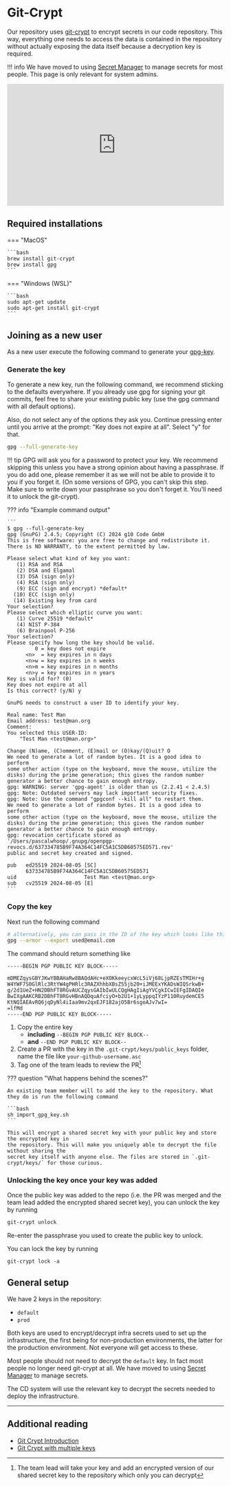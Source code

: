 # Git-Crypt

Our repository uses [git-crypt](https://www.agwa.name/projects/git-crypt/) to encrypt secrets in our code repository. This way, everything one needs to access the data is contained in the repository
without actually exposing the data itself because a decryption key is required.

!!! info
    We have moved to using [Secret Manager](https://cloud.google.com/secret-manager) to manage secrets for most people. This page is only relevant for system admins.

<div style="position: relative; width: 100%; height: 0; padding-bottom: 56.25%;"><iframe src="https://us06web.zoom.us/clips/embed/fAnKtX_JDGeJAZgjqlvODUuQuSZ18FRO08Ia9yEdxbS_zMm07xgBMUtY4JrStCKb3gOuZWg-jCyAlgG-2SikYOQA.Qa3KXZe2qmtNyJSH" frameborder="0" allowfullscreen="allowfullscreen" style="position: absolute; width: 100%; height: 100%; top: 0; left: 0; "></iframe></div>

## Required installations

=== "MacOS"

    ```bash
    brew install git-crypt
    brew install gpg
    ```

=== "Windows (WSL)"

    ```bash
    sudo apt-get update
    sudo apt-get install git-crypt
    ```

## Joining as a new user

As a new user execute the following command to generate your [gpg-key](https://docs.github.com/en/authentication/managing-commit-signature-verification/generating-a-new-gpg-key).

### Generate the key
To generate a new key, run the following command, we recommend sticking to the defaults
everywhere. If you already use gpg for signing your git commits, feel free to share your
existing public key (use the gpg command with all default options). 

Also, do not select any of the options they ask you. Continue pressing enter until you arrive at the prompt: "Key does not expire at all". Select "y" for that. 

```bash
gpg --full-generate-key
```

!!! tip
    GPG will ask you for a password to protect your key. We recommend skipping this unless you have a strong opinion about having a passphrase. If you do add one, please remember it as we will not be able to provide it to you if you forget it. (On some versions of GPG, you can't skip this step. Make sure to write down your passphrase so you don't forget it. You'll need it to unlock the git-crypt). 

??? info "Example command output"

    ```
    $ gpg --full-generate-key
    gpg (GnuPG) 2.4.5; Copyright (C) 2024 g10 Code GmbH
    This is free software: you are free to change and redistribute it.
    There is NO WARRANTY, to the extent permitted by law.

    Please select what kind of key you want:
       (1) RSA and RSA
       (2) DSA and Elgamal
       (3) DSA (sign only)
       (4) RSA (sign only)
       (9) ECC (sign and encrypt) *default*
      (10) ECC (sign only)
      (14) Existing key from card
    Your selection?
    Please select which elliptic curve you want:
       (1) Curve 25519 *default*
       (4) NIST P-384
       (6) Brainpool P-256
    Your selection?
    Please specify how long the key should be valid.
             0 = key does not expire
          <n>  = key expires in n days
          <n>w = key expires in n weeks
          <n>m = key expires in n months
          <n>y = key expires in n years
    Key is valid for? (0)
    Key does not expire at all
    Is this correct? (y/N) y

    GnuPG needs to construct a user ID to identify your key.

    Real name: Test Man
    Email address: test@man.org
    Comment:
    You selected this USER-ID:
        "Test Man <test@man.org>"

    Change (N)ame, (C)omment, (E)mail or (O)kay/(Q)uit? O
    We need to generate a lot of random bytes. It is a good idea to perform
    some other action (type on the keyboard, move the mouse, utilize the
    disks) during the prime generation; this gives the random number
    generator a better chance to gain enough entropy.
    gpg: WARNING: server 'gpg-agent' is older than us (2.2.41 < 2.4.5)
    gpg: Note: Outdated servers may lack important security fixes.
    gpg: Note: Use the command "gpgconf --kill all" to restart them.
    We need to generate a lot of random bytes. It is a good idea to perform
    some other action (type on the keyboard, move the mouse, utilize the
    disks) during the prime generation; this gives the random number
    generator a better chance to gain enough entropy.
    gpg: revocation certificate stored as '/Users/pascalwhoop/.gnupg/openpgp-revocs.d/637334785B9F74A364C14FC5A1C5DB60575ED571.rev'
    public and secret key created and signed.

    pub   ed25519 2024-08-05 [SC]
          637334785B9F74A364C14FC5A1C5DB60575ED571
    uid                      Test Man <test@man.org>
    sub   cv25519 2024-08-05 [E]
    ```

### Copy the key

Next run the following command

```bash
# alternatively, you can pass in the ID of the key which looks like this 637334785B9F74A364C14FC5A1C5DB60575ED571
gpg --armor --export used@email.com
```

The command should return something like 

```asc
-----BEGIN PGP PUBLIC KEY BLOCK-----

mDMEZqysGBYJKwYBBAHaRw8BAQdAHc+eXOKkeeycxWcL5iVj68LjpRZEsTMIHr+g
W4YWF7S0GlRlc3RtYW4gPHRlc3RAZXhhbXBsZS5jb20+iJMEExYKADsWIQSrkwB+
g/2d1UeZ+HN2DBhFT8RGvAUCZqysGAIbIwULCQgHAgIiAgYVCgkICwIEFgIDAQIe
BwIXgAAKCRB2DBhFT8RGvHBnAQDquAfciyO+b2U1+1yLyppqIYzP110RuydemCE5
KtNQIAEAvRQ6jqDyNl4iIaa9mv2qxEJF182ajO5Br6sgoAJv7wI=
=lfMd
-----END PGP PUBLIC KEY BLOCK-----
```

1. Copy the entire key 
    - **including** `--BEGIN PGP PUBLIC KEY BLOCK--` 
    - **and** `--END PGP PUBLIC KEY BLOCK--` 
2. Create a PR with the key in the `.git-crypt/keys/public_keys` folder, name the file like `your-github-username.asc`
3. Tag one of the team leads to review the PR[^1]

??? question "What happens behind the scenes?"

    An existing team member will to add the key to the repository. What they do is run the following command
    
    ```bash
    sh import_gpg_key.sh
    ```
    
    This will encrypt a shared secret key with your public key and store the encrypted key in
    the repository. This will make you uniquely able to decrypt the file without sharing the
    secret key itself with anyone else. The files are stored in `.git-crypt/keys/` for those curious. 


### Unlocking the key once your key was added

Once the public key was added to the repo (i.e. the PR was merged and the team lead added the encrypted shared secret key), you can unlock the key by running

```bash
git-crypt unlock
```

Re-enter the passphrase you used to create the public key to unlock. 

You can lock the key by running 
```
git-crypt lock -a
```

## General setup

We have 2 keys in the repository:

- `default`
- `prod`

Both keys are used to encrypt/decrypt infra secrets used to set up the
infrastructure, the first being for non-production environments, the latter for
the production environment. Not everyone will get access to these.

Most people should not need to decrypt the `default` key. In fact most people no longer need git-crypt at all. We have moved to using [Secret Manager](https://cloud.google.com/secret-manager) to manage secrets.

The CD system will use the relevant key to decrypt the secrets needed to deploy the
infrastructure.


---

## Additional reading

- [Git Crypt Introduction](https://www.agwa.name/projects/git-crypt/)
- [Git Crypt with multiple keys](https://stackoverflow.com/questions/77187053/how-to-use-git-crypt-with-multiple-keys)


[^1]: The team lead will take your key and add an encrypted version of our shared secret key to the repository which only you can decrypt
